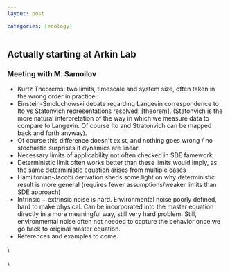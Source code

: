 ```yaml
---
layout: post

categories: [ecology]
---
```






 





Actually starting at Arkin Lab
------------------------------

### Meeting with M. Samoilov

-   Kurtz Theorems: two limits, timescale and system size, often taken
    in the wrong order in practice.
-   Einstein-Smoluchowski debate regarding Langevin correspondence to
    Ito vs Statonvich representations resolved: [theorem]. (Statonvich
    is the more natural interpretation of the way in which we measure
    data to compare to Langevin. Of course Ito and Stratonvich can be
    mapped back and forth anyway).
-   Of course this difference doesn't exist, and nothing goes wrong / no
    stochastic surprises if dynamics are linear.
-   Necessary limits of applicability not often checked in SDE famework.
-   Deterministic limit often works better than these limits would
    imply, as the same deterministic equation arises from multiple cases
-   Hamiltonian-Jacobi derivation sheds some light on why deterministic
    result is more general (requires fewer assumptions/weaker limits
    than SDE approach)
-   Intrinsic + extrinsic noise is hard. Environmental noise poorly
    defined, hard to make physical. Can be incorporated into the master
    equation directly in a more meaningful way, still very hard problem.
    Still, environmental noise often not needed to capture the behavior
    once we go back to original master equation.
-   References and examples to come.

\

\

